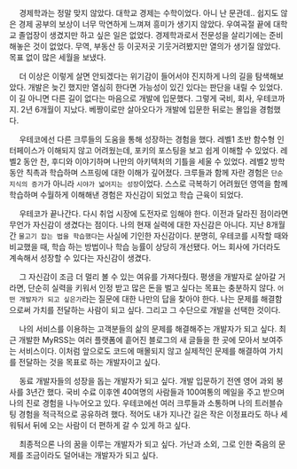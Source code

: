 &emsp; 경제학과는 정말 맞지 않았다.
대학교 경제는 수학이었다.
아니 난 문관데..
쉽지도 않은 경제 공부의 보상이 너무 막연하게 느껴져 흥미가 생기지 않았다.
우여곡절 끝에 대학교 졸업장이 생겼지만 하고 싶은 일은 없었다.
경제학과로서 전문성을 살리기에는 준비해놓은 것이 없었다.
무역, 부동산 등 이곳저곳 기웃거려봤지만 열의가 생기질 않았다.
목표 없이 많은 세월을 보냈다.

&emsp; 더 이상은 이렇게 살면 안되겠다는 위기감이 들어서야 진지하게 나의 길을 탐색해보았다.
개발은 늦긴 했지만 열심히 한다면 가능성이 있긴 있다는 판단을 내릴 수 있었다.
이 길 아니면 다른 길이 없다는 마음으로 개발에 입문했다.
그렇게 국비, 회사, 우테코까지.
2년 6개월이 지났다.
베짱이로만 살아오다가 개발에 입문한 뒤로는 몰입을 경험했다.

&emsp; 우테코에선 다른 크루들의 도움을 통해 성장하는 경험을 했다.
레벨1 초반 함수형 인터페이스가 이해되지 않고 어려웠는데, 포키의 포스팅을 보고 쉽게 이해할 수 있었다.
레벨2 동안 찬, 후디와 이야기하며 나만의 아키텍처의 기틀을 세울 수 있었다.
레벨2 방학 동안 칙촉과 학습하며 스프링에 대한 이해가 깊어졌다.
크루들과 함께 자란 경험은 `단순 지식의 증가`가 아니라 `시야가 넓어지는 성장`이었다.
스스로 극복하기 어려웠던 영역을 함께 학습하며 수월하게 이해해낸 경험은 자신감이 되었고 학습 근육이 되었다.

&emsp; 우테코가 끝나간다.
다시 취업 시장에 도전자로 임해야 한다.
이전과 달라진 점이라면 무언가 자신감이 생겼다는 점이다.
나의 현재 실력에 대한 자신감은 아니다.
지난 8개월간 `물고기 잡는 법을 학습했다`는 사실에 기인한 자신감이다.
분명히, 우테코를 시작할 때와 비교했을 때, 학습 하는 방법이나 학습 능률이 상당히 개선됐다.
어느 회사에 가더라도 계속해서 성장할 수 있다는 자신감이 생겼다.

&emsp; 그 자신감이 조금 더 멀리 볼 수 있는 여유를 가져다줬다.
평생을 개발자로 살아갈 거라면, 단순히 실력을 키워서 인정 받고 많은 돈을 벌고 싶다는 목표는 충분하지 않다.
`어떤 개발자가 되고 싶은가`라는 질문에 대한 나만의 답을 찾아야 한다.
나는 문제를 해결함으로써 가치를 전달하는 사람이 되고 싶다.
그리고 그 수단으로 개발을 선택한 것이다.

&emsp; 나의 서비스를 이용하는 고객분들의 삶의 문제를 해결해주는 개발자가 되고 싶다.
최근 개발한 MyRSS는 여러 플랫폼에 흩어진 블로그의 새 글들을 한 곳에 모아서 보여주는 서비스이다.
이처럼 앞으로도 코드에 매몰되지 않고 실제적인 문제를 해결하여 가치를 전달하는 것을 목표로 하는 개발자이고 싶다.

&emsp; 동료 개발자들의 성장을 돕는 개발자가 되고 싶다.
개발 입문하기 전엔 영어 과외 봉사를 3년간 했다.
국비 수료 이후엔 40여명의 사람들과 100여통의 메일을 주고 받으며 나의 진로 경험을 나누어오고 있다.
우테코에선 여러 크루들과 소통하며 나의 트러블슈팅 경험을 적극적으로 공유하려 했다.
적어도 내가 지나간 길은 작은 이정표라도 하나 세워둬서 뒤에 오는 사람이 더 편하게 갈 수 있게 하고 싶다.

&emsp; 최종적으론 나의 꿈을 이루는 개발자가 되고 싶다.
가난과 소외, 그로 인한 죽음의 문제를 조금이라도 덜어내는 개발자가 되고 싶다. 
